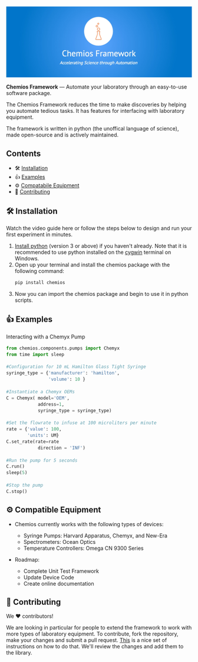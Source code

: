 ![Chemios Framework ReadMe Banner](./assets/framework_readme_banner.jpg)

 **Chemios Framework** — Automate your laboratory through an easy-to-use software package.
 
 The Chemios Framework reduces the time to make discoveries by helping you automate tedious tasks. It has features for interfacing with laboratory equipment.

 The framework is written in python (the unoffical language of science), made open-source and is actively maintained. 

## Contents

 - 🛠️ [Installation](#installation)
 - 👍 [Examples](#examples)
 - ⚙️ [Compatabile Equipment](#features)
 - 🎁 [Contributing](#contributing)


## 🛠️<a name="installation"></a> Installation

Watch the video guide here or follow the steps below to design and run your first experiment in minutes.

1. [Install python](https://www.python.org/downloads/) (version 3 or above) if you haven't already. Note that it is recommended to use python installed on the [cygwin](https://cygwin.com/install.html) terminal on Windows.
2. Open up your terminal and install the chemios package with the following command:
    ```bash
    pip install chemios
    ````
3. Now you can import the chemios package and begin to use it in python scripts.


## 👍 <a name="examples"></a> Examples

Interacting with a Chemyx Pump
```python
from chemios.components.pumps import Chemyx
from time import sleep

#Configuration for 10 mL Hamilton Glass Tight Syringe
syringe_type = {'manufacturer': 'hamilton', 
                'volume': 10 }

#Instantiate a Chemyx OEMs
C = Chemyx( model='OEM',
            address=1,
            syringe_type = syringe_type)

#Set the flowrate to infuse at 100 microliters per minute
rate = {'value': 100,
        'units': UM}                     
C.set_rate(rate=rate
            direction = 'INF')

#Run the pump for 5 seconds
C.run()
sleep(5)

#Stop the pump
C.stop()
```

## ⚙️ <a name="features"></a> Compatible Equipment

- Chemios currently works with the following types of devices:
     * Syringe Pumps: Harvard Apparatus, Chemyx, and New-Era
     * Spectrometers: Ocean Optics 
     * Temperature Controllers: Omega CN 9300 Series

- Roadmap:
     * Complete Unit Test Framework
     * Update Device Code
     * Create online documentation


## 🎁 <a name="contributing"></a> Contributing

We ❤️ contributors!

We are looking in particular for people to extend the framework to work with more types of laboratory equipment. To contribute, fork the repository, make your changes and submit a pull request. [This](https://gist.github.com/Chaser324/ce0505fbed06b947d962) is a nice set of instructions on how to do that.  We'll review the changes and add them to the library.

